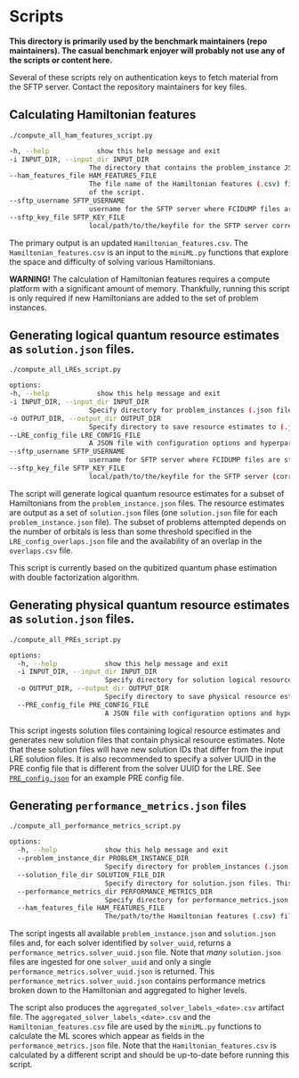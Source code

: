 # Scripts

**This directory is primarily used by the benchmark maintainers (repo maintainers).  The casual benchmark enjoyer will probably not use any of the scripts or content here.**


Several of these scripts rely on authentication keys to fetch material from the SFTP server.  Contact the repository maintainers for key files.

## Calculating Hamiltonian features

`./compute_all_ham_features_script.py`

```bash
-h, --help            show this help message and exit
-i INPUT_DIR, --input_dir INPUT_DIR
                    The directory that contains the problem_instance JSON files.
--ham_features_file HAM_FEATURES_FILE
                    The file name of the Hamiltonian features (.csv) file. If the file already exists, new data rows will be added to it. A backup copy is also made at the beginning
                    of the script.
--sftp_username SFTP_USERNAME
                    username for the SFTP server where FCIDUMP files are stored.
--sftp_key_file SFTP_KEY_FILE
                    local/path/to/the/keyfile for the SFTP server corresponding to sftp_username.
```
The primary output is an updated `Hamiltonian_features.csv`.  The `Hamiltonian_features.csv` is an input to the `miniML.py` functions that explore the space and difficulty of solving various Hamiltonians.

**WARNING!** The calculation of Hamiltonian features requires a compute platform with a significant amount of memory.  Thankfully, running this script is only required if new Hamiltonians are added to the set of problem instances.





## Generating logical quantum resource estimates as `solution.json` files.

`./compute_all_LREs_script.py`

```bash
options:
-h, --help            show this help message and exit
-i INPUT_DIR, --input_dir INPUT_DIR
                    Specify directory for problem_instances (.json files)
-o OUTPUT_DIR, --output_dir OUTPUT_DIR
                    Specify directory to save resource estimates to (.json files)
--LRE_config_file LRE_CONFIG_FILE
                    A JSON file with configuration options and hyperparameters for LRE and a `solver` UUID.
--sftp_username SFTP_USERNAME
                    username for SFTP server where FCIDUMP files are stored.
--sftp_key_file SFTP_KEY_FILE
                    local/path/to/the/keyfile for the SFTP server (corresponding to sftp_username)
```

The script will generate logical quantum resource estimates for a subset of Hamiltonians from the `problem_instance.json` files.  The resource estimates are output as a set of `solution.json` files (one `solution.json` file for each `problem_instance.json` file).  The subset of problems attempted depends on the number of orbitals is less than some threshold specified in the `LRE_config_overlaps.json` file and the availability of an overlap in the `overlaps.csv` file.

This script is currently based on the qubitized quantum phase estimation with double factorization algorithm.


## Generating physical quantum resource estimates as `solution.json` files.

`./compute_all_PREs_script.py`

```bash
options:
  -h, --help            show this help message and exit
  -i INPUT_DIR, --input_dir INPUT_DIR
                        Specify directory for solution logical resource estiamtes (.json files)
  -o OUTPUT_DIR, --output_dir OUTPUT_DIR
                        Specify directory to save physical resource estimates to (.json files)
  --PRE_config_file PRE_CONFIG_FILE
                        A JSON file with configuration options and hyperparameters for PRE and a `solver` UUID.
```

This script ingests solution files containing logical resource estimates and generates new solution files that contain physical resource estimates.
Note that these solution files will have new solution IDs that differ from the input LRE solution files.
It is also recommended to specify a solver UUID in the PRE config file that is different from the solver UUID for the LRE.
See [`PRE_config.json`](PRE_config.json) for an example PRE config file.






## Generating `performance_metrics.json` files

`./compute_all_performance_metrics_script.py`

```bash
options:
  -h, --help            show this help message and exit
  --problem_instance_dir PROBLEM_INSTANCE_DIR
                        Specify directory for problem_instances (.json files). This is input.
  --solution_file_dir SOLUTION_FILE_DIR
                        Specify directory for solution.json files. This is input.
  --performance_metrics_dir PERFORMANCE_METRICS_DIR
                        Specify directory for performance_metrics.json files. Freshly calculated performance_metrics.json files will be placed here.
  --ham_features_file HAM_FEATURES_FILE
                        The/path/to/the Hamiltonian features (.csv) file. Hamiltonian features in this .csv file are solver-agnostic.
```


The script ingests all available `problem_instance.json` and `solution.json` files and, for each solver identified by `solver_uuid`, returns a `performance_metrics.solver_uuid.json` file.  Note that *many* `solution.json` files are ingested for one `solver_uuid` and only a single `performance_metrics.solver_uuid.json` is returned.  This `performance_metrics.solver_uuid.json` contains performance metrics broken down to the Hamiltonian and aggregated to higher levels. 

The script also produces the `aggregated_solver_labels_<date>.csv` artifact file.  The `aggregated_solver_labels_<date>.csv` and the `Hamiltonian_features.csv` file are used by the `miniML.py` functions to calculate the ML scores which appear as fields in the `performance_metrics.json` file.  Note that the `Hamiltonian_features.csv` is calculated by a different script and should be up-to-date before running this script.

